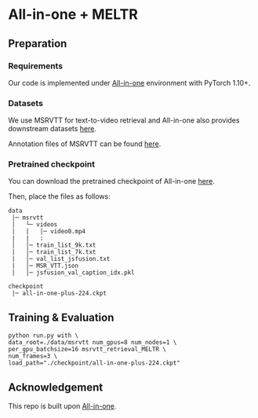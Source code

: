 
# All-in-one + MELTR


## Preparation
### Requirements

Our code is implemented under [All-in-one](https://github.com/showlab/all-in-one) environment with PyTorch 1.10+.

### Datasets

We use MSRVTT for text-to-video retrieval and All-in-one also provides downstream datasets [here](https://github.com/showlab/all-in-one/blob/main/DATA.md).

Annotation files of MSRVTT can be found [here]([https://drive.google.com/drive/u/0/folders/1QVftWofQwlyIFDWZtl8jrt76LQbTIkX0](https://drive.google.com/drive/folders/1nXWGRKjm6fwYly4YCgdKu7XtV2IXGUix)).

### Pretrained checkpoint

You can download the pretrained checkpoint of All-in-one [here](https://drive.google.com/file/d/1Yd2lKppaduqG_RO1gCA6OpAfB0_IXDoX/view?usp=sharing).

Then, place the files as follows:

```
data
 |─ msrvtt
 │   └─ videos
 |   |   │─ video0.mp4
 |   |   :
 │   │─ train_list_9k.txt
 |   │─ train_list_7k.txt
 |   │─ val_list_jsfusion.txt
 |   │─ MSR_VTT.json
 |   │─ jsfusion_val_caption_idx.pkl

checkpoint
 |─ all-in-one-plus-224.ckpt
```



## Training & Evaluation

```
python run.py with \
data_root=./data/msrvtt num_gpus=8 num_nodes=1 \
per_gpu_batchsize=16 msrvtt_retrieval_MELTR \
num_frames=3 \
load_path="./checkpoint/all-in-one-plus-224.ckpt"
```




## Acknowledgement
This repo is built upon [All-in-one](https://github.com/showlab/all-in-one).
